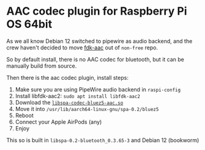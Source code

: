 # AAC codec plugin for Raspberry Pi OS 64bit

As we all know Debian 12 switched to pipewire as audio backend, and the crew haven't decided to move [fdk-aac](https://packages.debian.org/source/stable/fdk-aac) out of `non-free` repo.

So by default install, there is no AAC codec for bluetooth, but it can be manually build from source.

Then there is the aac codec plugin, install steps:

1. Make sure you are using PipeWire audio backend in `raspi-config`
2. Install libfdk-aac2: `sudo apt install libfdk-aac2`
3. Download the [`libspa-codec-bluez5-aac.so`](https://github.com/steve3d/raspberry-pipewire-aac-codec/raw/main/libspa-codec-bluez5-aac.so)
4. Move it into `/usr/lib/aarch64-linux-gnu/spa-0.2/bluez5`
5. Reboot
6. Connect your Apple AirPods (any)
7. Enjoy

This so is built in `libspa-0.2-bluetooth_0.3.65-3` and Debian 12 (bookworm)

